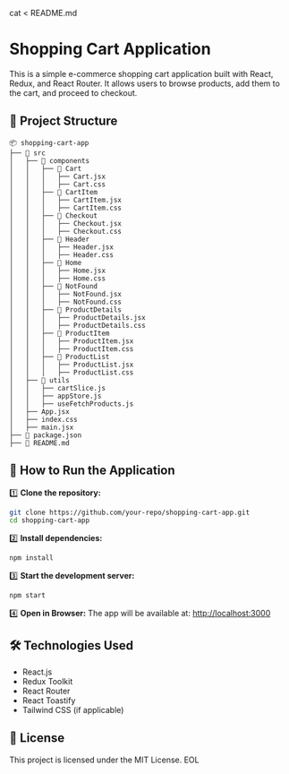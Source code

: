 cat <<EOL > README.md
# Shopping Cart Application

This is a simple e-commerce shopping cart application built with React, Redux, and React Router. It allows users to browse products, add them to the cart, and proceed to checkout.

## 📂 Project Structure
```
📦 shopping-cart-app
├── 📂 src
│   ├── 📂 components
│   │   ├── 📂 Cart
│   │   │   ├── Cart.jsx
│   │   │   ├── Cart.css
│   │   ├── 📂 CartItem
│   │   │   ├── CartItem.jsx
│   │   │   ├── CartItem.css
│   │   ├── 📂 Checkout
│   │   │   ├── Checkout.jsx
│   │   │   ├── Checkout.css
│   │   ├── 📂 Header
│   │   │   ├── Header.jsx
│   │   │   ├── Header.css
│   │   ├── 📂 Home
│   │   │   ├── Home.jsx
│   │   │   ├── Home.css
│   │   ├── 📂 NotFound
│   │   │   ├── NotFound.jsx
│   │   │   ├── NotFound.css
│   │   ├── 📂 ProductDetails
│   │   │   ├── ProductDetails.jsx
│   │   │   ├── ProductDetails.css
│   │   ├── 📂 ProductItem
│   │   │   ├── ProductItem.jsx
│   │   │   ├── ProductItem.css
│   │   ├── 📂 ProductList
│   │   │   ├── ProductList.jsx
│   │   │   ├── ProductList.css
│   ├── 📂 utils
│   │   ├── cartSlice.js
│   │   ├── appStore.js
│   │   ├── useFetchProducts.js
│   ├── App.jsx
│   ├── index.css
│   ├── main.jsx
├── 📜 package.json
├── 📜 README.md
```

## 🚀 How to Run the Application

1️⃣ **Clone the repository:**
```bash
git clone https://github.com/your-repo/shopping-cart-app.git
cd shopping-cart-app
```

2️⃣ **Install dependencies:**
```bash
npm install
```

3️⃣ **Start the development server:**
```bash
npm start
```

4️⃣ **Open in Browser:**
The app will be available at: [http://localhost:3000](http://localhost:3000)

## 🛠️ Technologies Used
- React.js
- Redux Toolkit
- React Router
- React Toastify
- Tailwind CSS (if applicable)

## 📜 License
This project is licensed under the MIT License.
EOL
